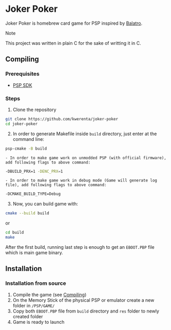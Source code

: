# Joker Poker

Joker Poker is homebrew card game for PSP inspired by [Balatro](https://www.playbalatro.com).

> [!NOTE]
> This project was written in plain C for the sake of writting it in C.

## Compiling

### Prerequisites

- [PSP SDK](https://pspdev.github.io)

### Steps

1. Clone the repository

```sh
git clone https://github.com/kwerenta/joker-poker
cd joker-poker
```

2. In order to generate Makefile inside `build` directory, just enter at the command line:

```sh
psp-cmake -B build
```

    - In order to make game work on unmodded PSP (with official firmware), add following flags to above command:

```sh
-DBUILD_PRX=1 -DENC_PRX=1
```

    - In order to make game work in debug mode (Game will generate log file), add following flags to above command:

```sh
-DCMAKE_BUILD_TYPE=Debug
```

3. Now, you can build game with:

```sh
cmake --build build
```

or

```sh
cd build
make
```

After the first build, running last step is enough to get an `EBOOT.PBP` file which is main game binary.

## Installation

### Installation from source

1. Compile the game (see [Compiling](#compiling))
1. On the Memory Stick of the physical PSP or emulator create a new folder in `/PSP/GAME/`
1. Copy both `EBOOT.PBP` file from `build` directory and `res` folder to newly created folder
1. Game is ready to launch
